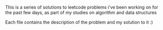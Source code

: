 This is a series of solutions to leetcode problems i've been working on for the past few days, as part of my studies on algorithm and data structures

Each file contains the description of the problem and my solution to it :)
